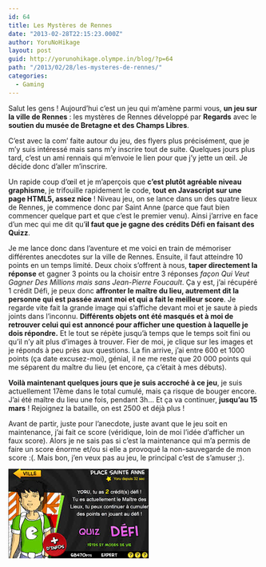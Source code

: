 ```yaml
---
id: 64
title: Les Mystères de Rennes
date: "2013-02-28T22:15:23.000Z"
author: YoruNoHikage
layout: post
guid: http://yorunohikage.olympe.in/blog/?p=64
path: "/2013/02/28/les-mysteres-de-rennes/"
categories:
  - Gaming
---
```

Salut les gens ! Aujourd’hui c’est un jeu qui m’amène parmi vous, **un jeu sur la ville de Rennes** : les mystères de Rennes développé par **Regards** avec le **soutien du musée de Bretagne et des Champs Libres**.

C’est avec la com’ faite autour du jeu, des flyers plus précisément, que je m’y suis intéressé mais sans m’y inscrire tout de suite. Quelques jours plus tard, c’est un ami rennais qui m’envoie le lien pour que j’y jette un œil. Je décide donc d’aller m’inscrire.

Un rapide coup d’œil et je m’aperçois que **c’est plutôt agréable niveau graphisme**, je trifouille rapidement le code, **tout en Javascript sur une page HTML5, assez nice** ! Niveau jeu, on se lance dans un des quatre lieux de Rennes, je commence donc par Saint Anne (parce que faut bien commencer quelque part et que c’est le premier venu). Ainsi j’arrive en face d’un mec qui me dit qu’**il faut que je gagne des crédits Défi en faisant des Quizz**.

Je me lance donc dans l’aventure et me voici en train de mémoriser différentes anecdotes sur la ville de Rennes. Ensuite, il faut atteindre 10 points en un temps limité. Deux choix s’offrent à nous, **taper directement la réponse** et gagner 3 points ou la choisir entre 3 réponses _façon Qui Veut Gagner Des Millions mais sans Jean-Pierre Foucault_. Ça y est, j’ai récupéré 1 crédit Défi, je peux donc **affronter le maître du lieu, autrement dit la personne qui est passée avant moi et qui a fait le meilleur score**. Je regarde vite fait la grande image qui s’affiche devant moi et je saute à pieds joints dans l’inconnu. **Différents objets ont été masqués et à moi de retrouver celui qui est annoncé pour afficher une question à laquelle je dois répondre.** Et le tout se répète jusqu’à temps que le temps soit fini ou qu’il n’y ait plus d’images à trouver. Fier de moi, je clique sur les images et je réponds à peu près aux questions. La fin arrive, j’ai entre 600 et 1000 points (ça date excusez-moi), génial, il ne me reste que 20 000 points qui me séparent du maître du lieu (et encore, ça c’était à mes débuts).

**Voilà maintenant quelques jours que je suis accroché à ce jeu**, je suis actuellement 17ème dans le total cumulé, mais ça risque de bouger encore. J’ai été maître du lieu une fois, pendant 3h… Et ça va continuer, **jusqu’au 15 mars** ! Rejoignez la bataille, on est 2500 et déjà plus !

Avant de partir, juste pour l’anecdote, juste avant que le jeu soit en maintenance, j’ai fait ce score (véridique, loin de moi l’idée d’afficher un faux score). Alors je ne sais pas si c’est la maintenance qui m’a permis de faire un score énorme et/ou si elle a provoqué la non-sauvegarde de mon score :(. Mais bon, j’en veux pas au jeu, le principal c’est de s’amuser ;).

![Super score](super-score-article.jpg)

 
